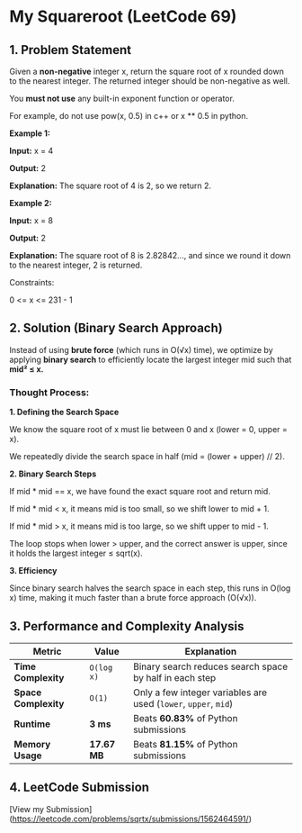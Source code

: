 # My Squareroot (LeetCode 69)

## 1. Problem Statement

Given a **non-negative** integer x, return the square root of x rounded down to the nearest integer. The returned integer should be non-negative as well.

You **must not use** any built-in exponent function or operator.

For example, do not use pow(x, 0.5) in c++ or x \*\* 0.5 in python.

**Example 1:**

**Input:** x = 4

**Output:** 2

**Explanation:** The square root of 4 is 2, so we return 2.

**Example 2:**

**Input:** x = 8

**Output:** 2

**Explanation:** The square root of 8 is 2.82842..., and since we round it down to the nearest integer, 2 is returned.

Constraints:

0 <= x <= 231 - 1

## 2. Solution (Binary Search Approach)

Instead of using **brute force** (which runs in O(√x) time), we optimize by applying **binary search** to efficiently locate the largest integer mid such that **mid² ≤ x.**

### Thought Process:

**1. Defining the Search Space**

We know the square root of x must lie between 0 and x (lower = 0, upper = x).

We repeatedly divide the search space in half (mid = (lower + upper) // 2).

**2. Binary Search Steps**

If mid \* mid == x, we have found the exact square root and return mid.

If mid \* mid < x, it means mid is too small, so we shift lower to mid + 1.

If mid \* mid > x, it means mid is too large, so we shift upper to mid - 1.

The loop stops when lower > upper, and the correct answer is upper, since it holds the largest integer ≤ sqrt(x).

**3. Efficiency**

Since binary search halves the search space in each step, this runs in O(log x) time, making it much faster than a brute force approach (O(√x)).

## 3. Performance and Complexity Analysis

| Metric               | Value        | Explanation                                                     |
| -------------------- | ------------ | --------------------------------------------------------------- |
| **Time Complexity**  | `O(log x)`   | Binary search reduces search space by half in each step         |
| **Space Complexity** | `O(1)`       | Only a few integer variables are used (`lower`, `upper`, `mid`) |
| **Runtime**          | **3 ms**     | Beats **60.83%** of Python submissions                          |
| **Memory Usage**     | **17.67 MB** | Beats **81.15%** of Python submissions                          |

## 4. LeetCode Submission

[View my Submission] (https://leetcode.com/problems/sqrtx/submissions/1562464591/)
